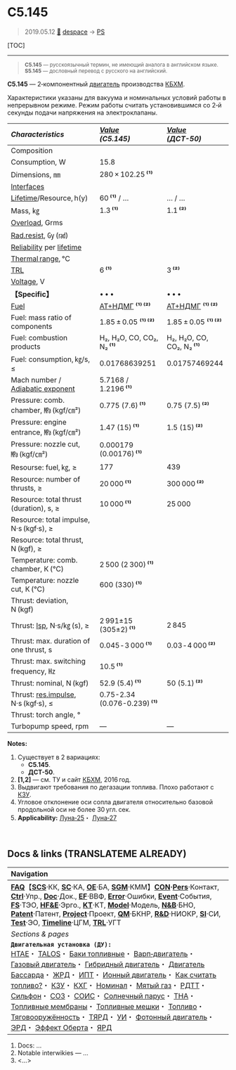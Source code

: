 # С5.145
> 2019.05.12 [🚀](../index/index.md) [despace](index.md) → [PS](ps.md)

[TOC]

---

> <small>**С5.145** — русскоязычный термин, не имеющий аналога в английском языке. **S5.145** — дословный перевод с русского на английский.</small>

**С5.145** — 2‑компонентный [двигатель](ps.md) производства [КБХМ](zz_kbhm.md).

Характеристики указаны для вакуума и номинальных условий работы в непрерывном режиме. Режим работы считать установившимся со 2‑й секунды подачи напряжения на электроклапаны.

|*Characteristics*|*[Value](si.md)<br> (С5.145)*|*[Value](si.md)<br> (ДСТ-50)*|
|:--|:--|:--|
|Composition| | |
|Consumption, W|15.8| |
|Dimensions, ㎜|280 × 102.25 **⁽¹⁾**| |
|[Interfaces](interface.md)| | |
|[Lifetime](lifetime.md)/Resource, h(y)|60 **⁽¹⁾** / …|… / …|
|Mass, ㎏|1.3 **⁽¹⁾**|1.1 **⁽²⁾**|
|[Overload](vibration.md), Grms| | |
|[Rad.resist](ion_rad.md), ㏉ (㎭)| | |
|[Reliability](qm.md) per [lifetime](lifetime.md)| | |
|[Thermal range](tcs.md), ℃| | |
|[TRL](trl.md)|6 **⁽¹⁾**|3 **⁽²⁾**|
|[Voltage](voltage.md), V| | |
|**【Specific】**|• • •|• • •|
|[Fuel](fuel.md)|[АТ+НДМГ](at_plus.md) **⁽¹⁾ ⁽²⁾**|[АТ+НДМГ](at_plus.md) **⁽¹⁾ ⁽²⁾**|
|Fuel: mass ratio of components|1.85 ± 0.05 **⁽¹⁾ ⁽²⁾**|1.85 ± 0.05 **⁽¹⁾ ⁽²⁾**|
|Fuel: combustion products|H₂, H₂O, CO, CO₂, N₂ **⁽¹⁾**|H₂, H₂O, CO, CO₂, N₂ **⁽¹⁾**|
|Fuel: consumption, ㎏/s, ≤|0.01768639251|0.01757469244|
|Mach number / [Adiabatic exponent](heat_cr.md)|5.7168 / 1.2196 **⁽¹⁾**| |(290) **⁽²⁾**|
|Pressure: comb. chamber, ㎫ (kgf/㎝²)|0.775 (7.6) **⁽¹⁾**|0.75 (7.5) **⁽²⁾**|
|Pressure: engine entrance, ㎫ (kgf/㎝²)|1.47 (15) **⁽¹⁾**|1.5 (15) **⁽²⁾**|
|Pressure: nozzle cut, ㎫ (kgf/㎝²)|0.000179 (0.00176) **⁽¹⁾**| |
|Resourse: fuel, ㎏, ≥|177|439|
|Resource: number of thrusts, ≥|20 000 **⁽¹⁾**|300 000 **⁽²⁾**|
|Resource: total thrust (duration), s, ≥|10 000 **⁽¹⁾**|25 000|
|Resource: total impulse, N·s (kgf·s), ≥| |
|Resource: total thrust, N (kgf), ≥| |
|Temperature: comb. chamber, К (℃)|2 500 (2 300) **⁽¹⁾**| |
|Temperature: nozzle cut, К (℃)|600 (330) **⁽¹⁾**| |
|Thrust: deviation, N (kgf)| | |
|Thrust: [Isp](isp.md), N·s/㎏ (s), ≥|2 991±15 (305±2) **⁽¹⁾**|2 845|
|Thrust: max. duration of one thrust, s|0.045 ‑ 3 000 **⁽¹⁾**|0.03 ‑ 4 000 **⁽²⁾**|
|Thrust: max. switching frequency, ㎐|10.5 **⁽¹⁾**| |
|Thrust: nominal, N (kgf)|52.9 (5.4) **⁽¹⁾**|50 (5.1) **⁽²⁾**|
|Thrust: [res.impulse](ing.md), N·s (kgf·s), ≤|0.75-2.34 (0.076-0.239) **⁽¹⁾**| |
|Thrust: torch angle, °| | |
|Turbopump speed, rpm|—|—|

**Notes:**

   1. Существует в 2 вариациях:
      - **С5.145**.
      - **ДСТ-50**.
   1. **[1,2]** — см. ТУ и сайт [КБХМ](zz_kbhm.md), 2016 год.
   1. Выдвигают требования по дегазации топлива. Плохо работают с [КЗУ](cinu.md).
   1. Угловое отклонение оси сопла двигателя относительно базовой продольной оси не более 30 угл. сек.
   1. **Applicability:** [Луна‑25](луна_25.md)・ [Луна‑27](луна_27.md)



<p style="page-break-after:always"> </p>

## Docs & links (TRANSLATEME ALREADY)
|Navigation|
|:--|
|**[FAQ](faq.md)**【**[SCS](scs.md)**·КК, **[SC](sc.md)**·КА, **[OE](oe.md)**·БА, **[SGM](sgm.md)**·КММ】**[CON](contact.md)·[Pers](person.md)**·Контакт, **[Ctrl](control.md)**·Упр., **[Doc](doc.md)**·Док., **[EF](ef.md)**·ВВФ, **[Error](error.md)**·Ошибки, **[Event](event.md)**·События, **[FS](fs.md)**·ТЭО, **[HF&E](hfe.md)**·Эрго., **[KT](kt.md)**·КТ, **[Model](model.md)**·Модель, **[N&B](nnb.md)**·БНО, **[Patent](патент.md)**·Патент, **[Project](project.md)**·Проект, **[QM](qm.md)**·БКНР, **[R&D](rnd.md)**·НИОКР, **[SI](si.md)**·СИ, **[Test](test.md)**·ЭО, **[Timeline](timeline.md)**·ЦГМ, **[TRL](trl.md)**·УГТ|
|*Sections & pages*|
|**`Двигательная установка (ДУ):`**<br> [HTAE](htae.md)・ [TALOS](talos.md)・ [Баки топливные](fuel_tank.md)・ [Варп‑двигатель](warp_drive.md)・ [Газовый двигатель](cgt.md)・ [Гибридный двигатель](гбрд.md)・ [Двигатель Бассарда](bussard_ramjet.md)・ [ЖРД](lpr.md)・ [ИПТ](ing.md)・ [Ионный двигатель](иод.md)・ [Как считать топливо?](si.md)・ [КЗУ](cinu.md)・ [КХГ](cgs.md)・ [Номинал](nominal.md)・ [Мятый газ](exhsteam.md)・ [РДТТ](spr.md)・ [Сильфон](сильфон.md)・ [СОЗ](соз.md)・ [СОИС](соис.md)・ [Солнечный парус](солнечный_парус.md)・ [ТНА](turbopump.md)・ [Топливные мембраны](топливные_мембраны.md)・ [Топливные мешки](топливные_мешки.md)・ [Топливо](fuel.md)・ [Тяговооружённость](ttwr.md)・ [ТЯРД](тярд.md)・ [УИ](isp.md)・ [Фотонный двигатель](фотонный_двигатель.md)・ [ЭРД](epsp.md)・ [Эффект Оберта](oberth_eff.md)・ [ЯРД](ntr.md)|

   1. Docs: …
   1. Notable interwikies — …
   1. <…>
